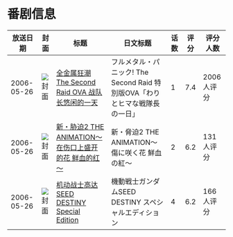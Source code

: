 # 番剧信息

|放送日期|封面|标题|日文标题|话数|评分|评分人数|
|---|---|---|---|---|---|---|
|2006-05-26|![封面](https://lain.bgm.tv/pic/cover/c/57/7f/2689_nr14G.jpg)|[全金属狂潮 The Second Raid OVA 战队长悠闲的一天](https://bangumi.tv/subject/2689)|フルメタル・パニック! The Second Raid 特別版OVA「わりとヒマな戦隊長の一日」|1|7.4|2006人评分|
|2006-05-26|![封面](https://bangumi.tv/img/no_icon_subject.png)|[新・胁迫2 THE ANIMATION～在伤口上盛开的花 鲜血的红～](https://bangumi.tv/subject/63026)|新・脅迫2 THE ANIMATION～傷に咲く花 鮮血の紅～|2|6.2|131人评分|
|2006-05-26|![封面](https://lain.bgm.tv/pic/cover/c/64/9a/117899_xRxgr.jpg)|[机动战士高达SEED DESTINY Special Edition](https://bangumi.tv/subject/117899)|機動戦士ガンダムSEED DESTINY スペシャルエディション|4|6.2|166人评分|
